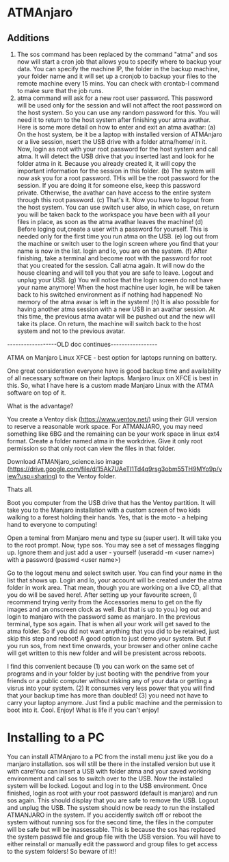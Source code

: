 # ATMAnjaro

## Additions
1. The sos command has been replaced by the command "atma" and sos now will start a cron job that allows you to specify where to backup your data. You can specify the machine IP, the folder in the backup machine, your folder name and it will set up a cronjob to backup your files to the remote machine every 15 mins. You can check with crontab-l command to make sure that the job runs.
2. atma command will ask for a new root user password. This password will be used only for the session and will not affect the root password on the host system. So you can use any random password for this. You will need it to return to the host system after finishing your atma avathar. Here is some more detail on how to enter and exit an atma avathar:
    (a) On the host system, be it be a laptop with installed version of ATMAnjaro or a live session, nsert the USB drive with a folder atma/home/<your avathar user name> in it. Now, login as root with your root password for the host system and call atma. It will detect the USB drive that you inserted last and look for he folder atma in it. Because you already created it, it will copy the important information for the session in this folder. 
    (b) The system will now ask you for a root password. THis will be the root password for the session. If you are doing it for someone else, keep this password private. Otherwise, the avathar can have access to the entire system through this root password.
    (c) That's it. Now you have to logout from the host system. You can use switch user also, in which case, on return you will be taken back to the workspace you have been with all your files in place, as soon as the atma avathar leaves the machine!
    (d) Before loging out,create a user <your avathar user name> with a password for yourself. This is needed only for the first time you run atma on the USB.
    (e) log out from the machine or switch user to the login screen where you find that your name is now in the list. login and lo, you are on the system.
    (f) After finishing, take a terminal and become root with the password for root that you created for the session. Call atma again. It will now do the house cleaning and will tell you that you are safe to leave. Logout and unplug your USB.
    (g) You will notice that the login screen do not have your name anymore! When the host machine user login, he will be taken back to his switched environment as if nothing had happened! No memory of the atma avaar is left in the system!
    (h) It is also possible for having another atma session with a new USB in an avathar session. At this time, the previous atma avatar will be pushed out and the new will take its place. On return, the machine will switch back to the host system and not to the previous avatar.

------------------OLD doc continues-----------------
  
ATMA on Manjaro Linux XFCE - best option for laptops running on battery. 

One great consideration everyone have is good backup time and availability of all necessary software on their laptops. Manjaro linux on XFCE is best in this. So, what I have here is a custom made Manjaro Linux with the ATMA software on top of it.

What is the advantage?

You create a Ventoy disk (https://www.ventoy.net/) using their GUI version to reserve a reasonable work space. For ATMANJARO, you may need something like 6BG and the remaining can be your work space in linux ext4 format. Create a folder named atma in the workdrive. Give it only root permission so that only root can view the files in that folder.

Download ATMANjaro_science.iso image (https://drive.google.com/file/d/15Ak7UAeTI1Td4q9rsg3obm55TH9MYo9p/view?usp=sharing) to the Ventoy folder. 

Thats all.

Boot you computer from the USB drive that has the Ventoy partition. It will take you to the Manjaro installation with a custom screen of two kids walking to a forest holding their hands. Yes, that is the moto - a helping hand to everyone to computing!

Open a teminal from Manjaro menu and type su (super user). It will take you to the root prompt. Now, type sos. You may see a set of messages flagging up. Ignore them and just add a user - yourself (useradd -m \<user name\>) with a password (passwd \<user name\>)

Go to the logout menu and select switch user. You can find your name in the list that shows up. Login and lo, your account will be created under the atma folder in work area. That mean, though you are working on a live CD, all that you do will be saved here!. After setting up your favourite screen, (I recommend trying verity from the Accessories menu to get on the fly images and an onscreen  clock as well. But that is up to you.) log out and login to manjaro with the password same as manjaro. In the previous terminal, type sos again. That is when all your work will get saved to the atma folder. So if you did not want anything that you did to be retained, just skip this step and reboot! A good option to just demo your system. But if you run sos, from next time onwards, your browser and other online cache will get written to this new folder and will be presistent across reboots.

I find this convenient because (1) you can work on the same set of programs and in your folder by just booting with the pendrive from your friends or a public computer without risking any of your data or getting a visrus into your system. (2) It consumes very less power that you will find that your backup time has more than doubled! (3) you need not have to carry your laptop anymore. Just find a public machine and the permission to boot into it. Cool. Enjoy! What is life if you can't enjoy! 

# Installing to a PC

You can install ATMAnjaro to a PC from the install menu just like you do a manjaro installation. sos will still be there in the installed version but use it with care!You can insert a USB with folder atma and your saved working environment and call sos to switch over to the USB. Now the installed system will be locked. Logout and log in to the USB environment. Once finished, login as root with your root password (default is manjaro) and run sos again. This should display that you are safe to remove the USB. Logout and unplug the USB. The system should now be ready to run the installed ATMANJARO in the system. If you accidently switch off or reboot the system without running sos for the second time, the files in the computer will be safe but will be inassessable. This is because the sos has replaced the system passwd file and group file with the USB version. You will have to either reinstall or manually edit the password and group files to get access to the system folders! So beware of it!!
